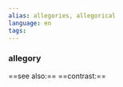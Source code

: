 ```yaml
---
alias: allegories, allegorical
language: en
tags: 
---
```

### allegory
==see also:== 
==contrast:== 